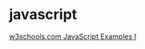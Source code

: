 javascript
==========


[w3schools.com JavaScript Examples I](http://www.w3schools.com/js/js_examples.asp)
